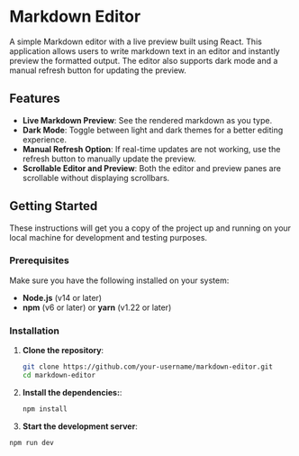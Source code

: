 # Markdown Editor

A simple Markdown editor with a live preview built using React. This application allows users to write markdown text in an editor and instantly preview the formatted output. The editor also supports dark mode and a manual refresh button for updating the preview.

## Features

- **Live Markdown Preview**: See the rendered markdown as you type.
- **Dark Mode**: Toggle between light and dark themes for a better editing experience.
- **Manual Refresh Option**: If real-time updates are not working, use the refresh button to manually update the preview.
- **Scrollable Editor and Preview**: Both the editor and preview panes are scrollable without displaying scrollbars.

## Getting Started

These instructions will get you a copy of the project up and running on your local machine for development and testing purposes.

### Prerequisites

Make sure you have the following installed on your system:

- **Node.js** (v14 or later)
- **npm** (v6 or later) or **yarn** (v1.22 or later)

### Installation

1. **Clone the repository**:

   ```bash
   git clone https://github.com/your-username/markdown-editor.git
   cd markdown-editor
2. **Install the dependencies:**:

   ```bash
   npm install

3. **Start the development server**:

  ```bash
  npm run dev
